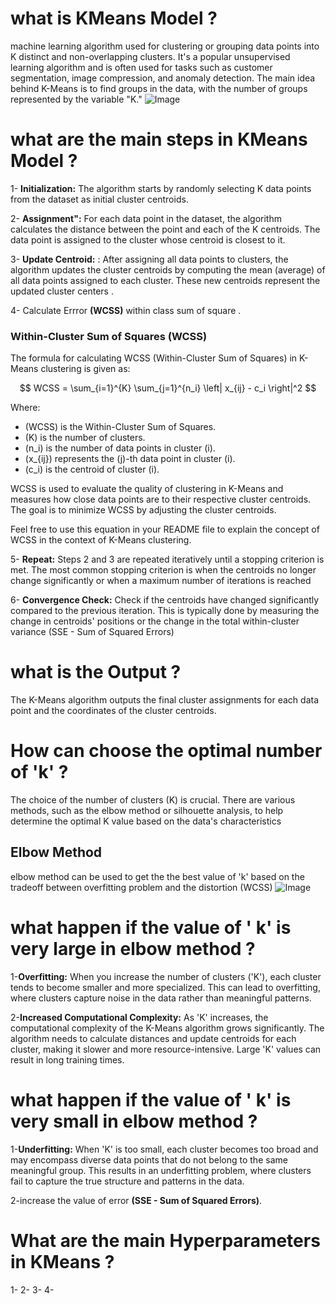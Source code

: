  # what is KMeans Model ?
 
 machine learning algorithm used for clustering or grouping data points into K distinct and non-overlapping clusters. It's a popular unsupervised learning algorithm and is often used for tasks such as customer segmentation, image compression, and anomaly detection. The main idea behind K-Means is to find groups in the data, with the number of groups represented by the variable "K."
![Image](https://geomodeling.njnu.edu.cn/static/modelItem/c777f4e3-533d-480c-809d-f10757a5d5a5.jpg)

# what are the main steps in KMeans Model ?

1- **Initialization:** The algorithm starts by randomly selecting K data points from the dataset as initial cluster centroids.

  
2- **Assignment":** For each data point in the dataset, the algorithm calculates the distance between the point and each of the K centroids. The data point is assigned to the cluster whose centroid is closest to it.


3- **Update Centroid:** : After assigning all data points to clusters, the algorithm updates the cluster centroids by computing the mean (average) of all data points assigned to each cluster. These new centroids represent the updated cluster centers .

4- Calculate Errror **(WCSS)** within class sum of square .


### Within-Cluster Sum of Squares (WCSS)

The formula for calculating WCSS (Within-Cluster Sum of Squares) in K-Means clustering is given as:

$$
WCSS = \sum_{i=1}^{K} \sum_{j=1}^{n_i} \left| x_{ij} - c_i \right|^2
$$

Where:
- \(WCSS\) is the Within-Cluster Sum of Squares.
- \(K\) is the number of clusters.
- \(n_i\) is the number of data points in cluster \(i\).
- \(x_{ij}\) represents the \(j\)-th data point in cluster \(i\).
- \(c_i\) is the centroid of cluster \(i\).

WCSS is used to evaluate the quality of clustering in K-Means and measures how close data points are to their respective cluster centroids. The goal is to minimize WCSS by adjusting the cluster centroids.

Feel free to use this equation in your README file to explain the concept of WCSS in the context of K-Means clustering.



5- **Repeat:** Steps 2 and 3 are repeated iteratively until a stopping criterion is met. The most common stopping criterion is when the centroids no longer change significantly or when a maximum number of iterations is reached

6- **Convergence Check:** Check if the centroids have changed significantly compared to the previous iteration. This is typically done by measuring the change in centroids' positions or the change in the total within-cluster variance (SSE - Sum of Squared Errors)



# what is the Output ?
The K-Means algorithm outputs the final cluster assignments for each data point and the coordinates of the cluster centroids.

# How can choose the optimal number of 'k' ?
The choice of the number of clusters (K) is crucial. There are various methods, such as the elbow method or silhouette analysis, to help determine the optimal K value based on the data's characteristics


## Elbow Method
elbow method can be used to get the the best value of 'k' based on the tradeoff between overfitting problem and the distortion (WCSS)
![Image](https://editor.analyticsvidhya.com/uploads/62725cluster0.PNG)


# what happen if the value of  ' k' is very large in elbow method ?

1-**Overfitting:** When you increase the number of clusters ('K'), each cluster tends to become smaller and more specialized. This can lead to overfitting, where clusters capture noise in the data rather than meaningful patterns.  


2-**Increased Computational Complexity:** As 'K' increases, the computational complexity of the K-Means algorithm grows significantly. The algorithm needs to calculate distances and update centroids for each cluster, making it slower and more resource-intensive. Large 'K' values can result in long training times.



# what happen if the value of  ' k' is very small in elbow method ?

1-**Underfitting:** When 'K' is too small, each cluster becomes too broad and may encompass diverse data points that do not belong to the same meaningful group. This results in an underfitting problem, where clusters fail to capture the true structure and patterns in the data.

2-increase the value of error **(SSE - Sum of Squared Errors)**.


# What are the main Hyperparameters in KMeans ?
1-
2-
3-
4-














